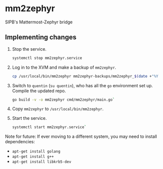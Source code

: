 # mm2zephyr

SIPB's Mattermost-Zephyr bridge

## Implementing changes

1. Stop the service.

   ```bash
   systemctl stop mm2zephyr.service
   ```

1. Log in to the XVM and make a backup of `mm2zephyr`.

   ```bash
   cp /usr/local/bin/mm2zephyr mm2zephyr-backups/mm2zephyr_$(date +"%Y-%m-%d")
   ```

1. Switch to `quentin` (`su quentin`), who has all the `go` environment set up. Compile the updated repo.

   ```bash
   go build -v -o mm2zephyr cmd/mm2zephyr/main.go`
   ```

1. Copy `mm2zephyr` to `/usr/local/bin/mm2zephyr`.
1. Start the service.

   ```bash
   systemctl start mm2zephyr.service`
   ```

Note for future: If ever moving to a different system, you may need to install dependencies:

* `apt-get install golang`
* `apt-get install g++`
* `apt-get install libkrb5-dev`
